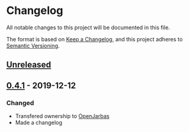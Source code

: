 # Changelog

All notable changes to this project will be documented in this file.

The format is based on [Keep a Changelog](https://keepachangelog.com/en/1.0.0/),
and this project adheres to [Semantic Versioning](https://semver.org/spec/v2.0.0.html).

## [Unreleased]

## [0.4.1]  - 2019-12-12

### Changed

- Transfered ownership to [OpenJarbas](https://github.com/OpenJarbas)
- Made a changelog


[unreleased]: https://github.com/OpenJarbas/py_responsivevoice/tree/dev
[0.4.1]: https://github.com/OpenJarbas/py_responsivevoice/tree/0.1
